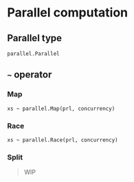 # Parallel computation

## Parallel type

```
parallel.Parallel
```

## `~` operator

### Map

```
xs ~ parallel.Map(prl, concurrency)
```

### Race

```
xs ~ parallel.Race(prl, concurrency)
```

### Split

> WIP
